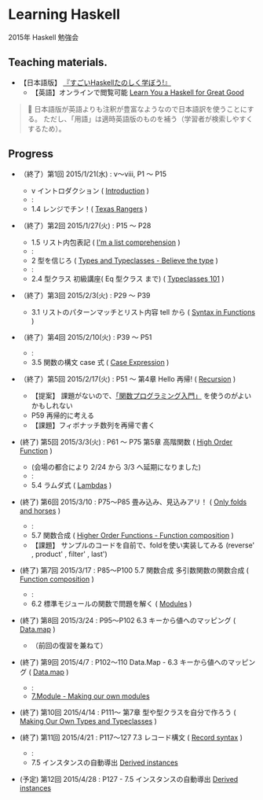 # Learning Haskell

2015年 Haskell 勉強会

## Teaching materials.

- 【日本語版】 [『すごいHaskellたのしく学ぼう!』](http://www.amazon.co.jp/dp/4274068854)
    - 【英語】オンラインで閲覧可能 [Learn You a Haskell for Great Good](http://learnyouahaskell.com/)

> :memo: 日本語版が英語よりも注釈が豊富なようなので日本語訳を使うことにする。
ただし、「用語」は適時英語版のものを補う（学習者が検索しやすくするため）。

## Progress

- （終了）第1回 2015/1/21(水) : v～viii, P1 ～ P15
    - v イントロダクション ( [Introduction](http://learnyouahaskell.com/introduction) )
    - :
    - 1.4 レンジでチン！( [Texas Rangers](http://learnyouahaskell.com/starting-out#texas-ranges)  )
- （終了）第2回 2015/1/27(火) : P15 ～ P28 
    - 1.5 リスト内包表記 ( [I'm a list comprehension](http://learnyouahaskell.com/starting-out#im-a-list-comprehension) )
    - :
    - 2 型を信じろ ( [Types and Typeclasses - Believe the type](http://learnyouahaskell.com/types-and-typeclasses#believe-the-type) )
    - :
    - 2.4 型クラス 初級講座( Eq 型クラス まで) ( [Typeclasses 101](http://learnyouahaskell.com/types-and-typeclasses#typeclasses-101) )
- （終了）第3回 2015/2/3(火) : P29 ～ P39
    - 3.1 リストのパターンマッチとリスト内容 tell から ( [Syntax in Functions](http://learnyouahaskell.com/syntax-in-functions#pattern-matching) )
- （終了）第4回 2015/2/10(火) : P39 ～ P51 
    - : 
    - 3.5 関数の構文 case 式 ( [Case Expression](http://learnyouahaskell.com/syntax-in-functions#case-expressions) )
- （終了）第5回 2015/2/17(火) : P51 ～ 第4章 Hello 再帰!  ( [Recursion](http://learnyouahaskell.com/recursion) )
    - 【提案】 課題がないので、[「関数プログラミング入門」](http://www.amazon.co.jp/dp/427406896X/) を使うのがよいかもしれない
    - P59 再帰的に考える
    - 【課題】フィボナッチ数列を再帰で書く 
-  (終了) 第5回 2015/3/3(火) : P61 ～ P75 第5章 高階関数 ( [High Order Function](http://learnyouahaskell.com/higher-order-functions) )
    - (会場の都合により 2/24 から 3/3 へ延期になりました)
    - :
    - 5.4 ラムダ式 ( [Lambdas](http://learnyouahaskell.com/higher-order-functions#lambdas) )
-  (終了) 第6回 2015/3/10 : P75～P85 畳み込み、見込みアリ！ ( [Only folds and horses](http://learnyouahaskell.com/higher-order-functions#folds) )
    - : 
    - 5.7 関数合成 ( [Higher Order Functions - Function composition](http://learnyouahaskell.com/higher-order-functions#composition) )
    - 【課題】 サンプルのコードを自前で、foldを使い実装してみる (reverse' , product' , filter' , last')
-  (終了) 第7回 2015/3/17 : P85～P100 5.7 関数合成 多引数関数の関数合成 ( [Function composition](http://learnyouahaskell.com/higher-order-functions#composition) )
    -  :  
    - 6.2 標準モジュールの関数で問題を解く ( [Modules](http://learnyouahaskell.com/modules) )
-  (終了) 第8回 2015/3/24 : P95～P102 6.3 キーから値へのマッピング ( [Data.map](http://learnyouahaskell.com/modules#data-map) )
    - （前回の復習を兼ねて）
-  (終了) 第9回 2015/4/7 : P102～110 Data.Map - 6.3 キーから値へのマッピング ( [Data.map](http://learnyouahaskell.com/modules#data-map) )
    - :
    - [7.Module - Making our own modules](http://learnyouahaskell.com/modules#making-our-own-modules)
-  (終了) 第10回 2015/4/14 : P111～ 第7章 型や型クラスを自分で作ろう ( [Making Our Own Types and Typeclasses](http://learnyouahaskell.com/making-our-own-types-and-typeclasses) )

-  (終了) 第11回 2015/4/21 : P117～127 7.3 レコード構文 ( [Record syntax](http://learnyouahaskell.com/making-our-own-types-and-typeclasses#record-syntax) )
    -  :
    - 7.5 インスタンスの自動導出 [Derived instances](http://learnyouahaskell.com/making-our-own-types-and-typeclasses#derived-instances)
-  (予定) 第12回 2015/4/28 : P127 - 7.5 インスタンスの自動導出 [Derived instances](http://learnyouahaskell.com/making-our-own-types-and-typeclasses#derived-instances)

